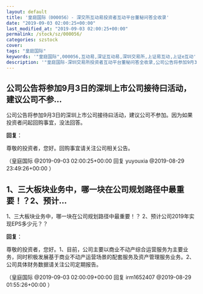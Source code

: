```yaml
---
layout: default
title: '皇庭国际（000056）- 深交所互动易投资者互动平台董秘问答全收录'
date: "2019-09-03 02:00:25+00:00"
last_modified_at: "2019-09-03 02:00:25+00:00"
permalink: /stock/sz/000056/
categories: szstock
cover: 
tags: "皇庭国际"
keywords: '"皇庭国际",000056,互动易,深证互动易,深圳交易所,上证易互动,上证e互动'
description: '"皇庭国际-深圳交易所投资者互动平台董秘问答全收录,公司公告将参加9月3日的深圳上市公司接待曰活动，建议公司不参加。因为如果投资者问起回购事宜，没法回答。"'
---
```


## 公司公告将参加9月3日的深圳上市公司接待曰活动，建议公司不参...

公司公告将参加9月3日的深圳上市公司接待曰活动，建议公司不参加。因为如果投资者问起回购事宜，没法回答。

**回复**：

尊敬的投资者，您好。回购事宜请关注公司相关公告。 

（皇庭国际  @2019-09-03 02:00:25+00:00 回复 yuyouxia  @2019-08-29 23:49:26+00:00 ）

## 1、三大板块业务中，哪一块在公司规划路径中最重要！？2、预计...

1、三大板块业务中，哪一块在公司规划路径中最重要！？
2、预计公司2019年实现EPS多少元？？

**回复**：

尊敬的投资者，您好。1、目前，公司主要以商业不动产综合运营服务为主要业务，同时积极发展基于商业不动产运营场景的配套服务及资产管理服务业务。2、公司具体财务数据请关注公司定期报告。 

（皇庭国际  @2019-09-03 02:00:09+00:00 回复 irm1652407  @2019-08-29 01:55:26+00:00 ）

